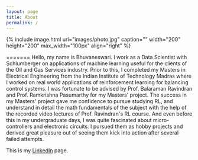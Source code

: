 ```yaml
---
layout: page
title: About
permalink: /
---
```


{% include image.html url="images/photo.jpg" caption="" width="200" height="200" max_width="100px" align="right" %}

=======
Hello, my name is Bhuvaneswari. I work as a Data Scientist with Schlumberger on applications of machine learning useful for the clients of the Oil and Gas Services industry. Prior to this, I completed my Masters in Electrical Engineering from the Indian Institute of Technology Madras where I worked on real world applications of reinforcement learning for balancing control systems. I was fortunate to be advised by Prof. Balaraman Ravindran and Prof. Ramkrishna Pasumarthy for my Masters' project. The success in my Masters' project gave me confidence to pursue studying RL, and understand in detail the math fundamentals of the subject with the help of the recorded video lectures of Prof. Ravindran's RL course. And even before this in my undergraduate days, I was quite fascinated about micro-controllers and electronic circuits. I pursued them as hobby projects and derived great pleasure out of seeing them kick into action after several failed attempts. 


This is my [LinkedIn] page.  

[LinkedIn]: https://www.linkedin.com/in/bhuvaneswari-s-07217955/
